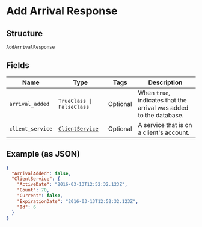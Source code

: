 
# Add Arrival Response

## Structure

`AddArrivalResponse`

## Fields

| Name | Type | Tags | Description |
|  --- | --- | --- | --- |
| `arrival_added` | `TrueClass \| FalseClass` | Optional | When `true`, indicates that the arrival was added to the database. |
| `client_service` | [`ClientService`](../../doc/models/client-service.md) | Optional | A service that is on a client's account. |

## Example (as JSON)

```json
{
  "ArrivalAdded": false,
  "ClientService": {
    "ActiveDate": "2016-03-13T12:52:32.123Z",
    "Count": 70,
    "Current": false,
    "ExpirationDate": "2016-03-13T12:52:32.123Z",
    "Id": 6
  }
}
```

